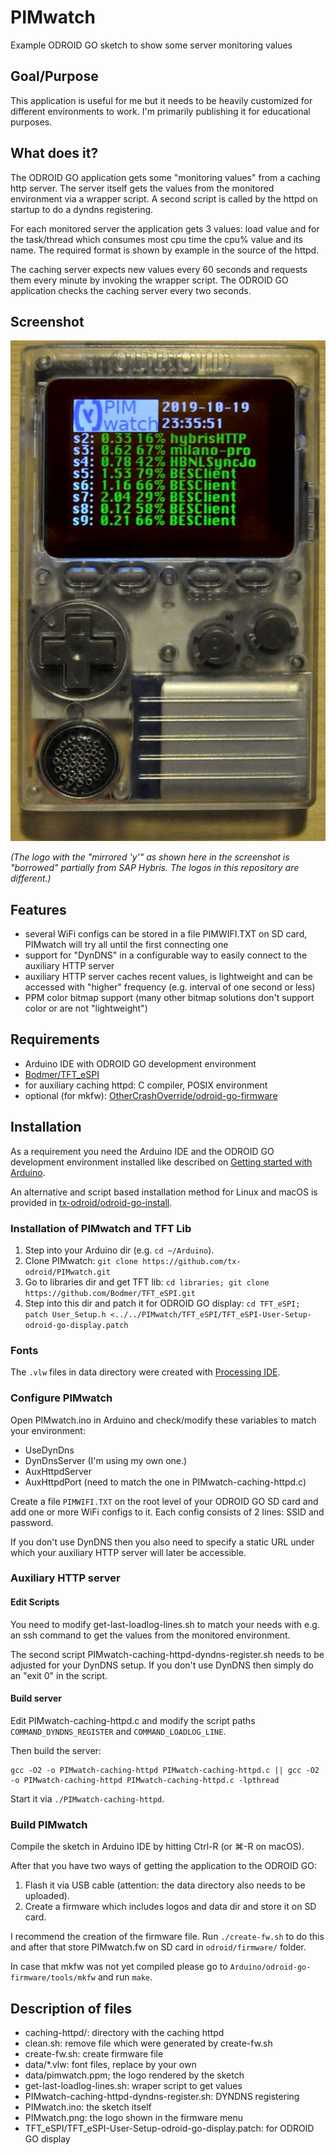 # PIMwatch
Example ODROID GO sketch to show some server monitoring values


## Goal/Purpose

This application is useful for me but it needs to be heavily customized for
different environments to work.
I'm primarily publishing it for educational purposes.

## What does it?

The ODROID GO application gets some "monitoring values" from a caching http
server. The server itself gets the values from the monitored environment via
a wrapper script. A second script is called by the httpd on startup to do a
dyndns registering.

For each monitored server the application gets 3 values: load value and for
the task/thread which consumes most cpu time the cpu% value and its name.
The required format is shown by example in the source of the httpd.

The caching server expects new values every 60 seconds and requests them
every minute by invoking the wrapper script. The ODROID GO application
checks the caching server every two seconds.

## Screenshot

![Screenshot](https://raw.githubusercontent.com/tx-odroid/PIMwatch/master/PIMwatch-screenshot.jpg)

_(The logo with the "mirrored 'y'" as shown here in the screenshot is "borrowed" partially from SAP Hybris. The logos in this repository are different.)_

## Features

   * several WiFi configs can be stored in a file PIMWIFI.TXT on SD card, PIMwatch will try all until the first connecting one
   * support for "DynDNS" in a configurable way to easily connect to the auxiliary HTTP server
   * auxiliary HTTP server caches recent values, is lightweight and can be accessed with "higher" frequency (e.g. interval of one second or less)
   * PPM color bitmap support (many other bitmap solutions don't support color or are not "lightweight")

## Requirements

   * Arduino IDE with ODROID GO development environment
   * [Bodmer/TFT\_eSPI](https://github.com/Bodmer/TFT_eSPI)
   * for auxiliary caching httpd: C compiler, POSIX environment
   * optional (for mkfw): [OtherCrashOverride/odroid-go-firmware](https://github.com/OtherCrashOverride/odroid-go-firmware)

## Installation

As a requirement you need the Arduino IDE and the ODROID GO development environment installed like described on
[Getting started with Arduino](https://wiki.odroid.com/odroid_go/arduino/01_arduino_setup).

An alternative and script based installation method for Linux and macOS is provided in
[tx-odroid/odroid-go-install](https://github.com/tx-odroid/odroid-go-install).

### Installation of PIMwatch and TFT Lib

1. Step into your Arduino dir (e.g. `cd ~/Arduino`).
2. Clone PIMwatch: `git clone https://github.com/tx-odroid/PIMwatch.git`
3. Go to libraries dir and get TFT lib: `cd libraries; git clone https://github.com/Bodmer/TFT_eSPI.git`
4. Step into this dir and patch it for ODROID GO display: `cd TFT_eSPI; patch User_Setup.h <../../PIMwatch/TFT_eSPI/TFT_eSPI-User-Setup-odroid-go-display.patch`

### Fonts

The `.vlw` files in data directory were created with
[Processing IDE](https://processing.org/).

### Configure PIMwatch

Open PIMwatch.ino in Arduino and check/modify these variables to match your environment:

   * UseDynDns
   * DynDnsServer (I'm using my own one.)
   * AuxHttpdServer
   * AuxHttpdPort (need to match the one in PIMwatch-caching-httpd.c)

Create a file `PIMWIFI.TXT` on the root level of your ODROID GO SD card and add one or more WiFi configs to it. Each config consists of 2 lines: SSID and password.

If you don't use DynDNS then you also need to specify a static URL under which your auxiliary HTTP server will later be accessible.

### Auxiliary HTTP server

#### Edit Scripts

You need to modify get-last-loadlog-lines.sh to match your needs with e.g. an ssh command to get the values from the monitored environment.

The second script PIMwatch-caching-httpd-dyndns-register.sh needs to be adjusted for your DynDNS setup. If you don't use DynDNS then simply do an "exit 0" in the script.

#### Build server

Edit PIMwatch-caching-httpd.c and modify the script paths `COMMAND_DYNDNS_REGISTER` and `COMMAND_LOADLOG_LINE`.

Then build the server:

    gcc -O2 -o PIMwatch-caching-httpd PIMwatch-caching-httpd.c || gcc -O2 -o PIMwatch-caching-httpd PIMwatch-caching-httpd.c -lpthread

Start it via `./PIMwatch-caching-httpd`.

### Build PIMwatch

Compile the sketch in Arduino IDE by hitting Ctrl-R (or ⌘-R on macOS).

After that you have two ways of getting the application to the ODROID GO:

1. Flash it via USB cable (attention: the data directory also needs to be uploaded).
2. Create a firmware which includes logos and data dir and store it on SD card.

I recommend the creation of the firmware file. Run `./create-fw.sh` to do this and after that store PIMwatch.fw on SD card in `odroid/firmware/` folder.

In case that mkfw was not yet compiled please go to `Arduino/odroid-go-firmware/tools/mkfw` and run `make`.

## Description of files

   * caching-httpd/: directory with the caching httpd
   * clean.sh: remove file which were generated by create-fw.sh
   * create-fw.sh: create firmware file
   * data/\*.vlw: font files, replace by your own
   * data/pimwatch.ppm; the logo rendered by the sketch
   * get-last-loadlog-lines.sh: wraper script to get values
   * PIMwatch-caching-httpd-dyndns-register.sh: DYNDNS registering
   * PIMwatch.ino: the sketch itself
   * PIMwatch.png: the logo shown in the firmware menu
   * TFT\_eSPI/TFT\_eSPI-User-Setup-odroid-go-display.patch: for ODROID GO display

